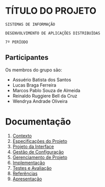 # TÍTULO DO PROJETO

`SISTEMAS DE INFORMAÇÃO`

`DESENVOLVIMENTO DE APLICAÇÕES DISTRIBUÍDAS`

`7º PERÍODO`

## Participantes

Os membros do grupo são: 
- Assuério Batista dos Santos
- Lucas Braga Ferreira
- Marcos Pablo Souza de Almeida
- Reinaldo Ruggiere Bell da Cruz
- Wendrya Andrade Oliveira

# Documentação

1. [Contexto](docs/1-Contexto.md)
2. [Especificações do Projeto](docs/2-Especificação.md)
3. [Projeto da Interface](docs/3-Interface.md)
4. [Gestão de Configuração](docs/4-Gestão-Configuração.md)
5. [Gerenciamento de Projeto](docs/5-Gerenciamento-Projeto.md)
6. [Implementação](docs/6-Implementação.md)
7. [Testes e Avaliação](docs/7-Testes.md)
8. [Referências](docs/8-Referências.md)
9. [Apresentação](docs/9-Apresentação.md)
